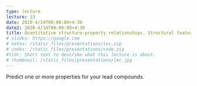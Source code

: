 ```yaml
---
type: lecture
lecture: 13
date: 2020-4/14T00:00:00+4:30
date2: 2020-4/16T00:00:00+4:30
title: Quantitative structure-property relationships. Structural features. Common properties. Machine learning methods.
# slides: https://google.com
# notes: /static_files/presentations/lec.zip
# codes: /static_files/presentations/code.zip
#tldr: Short text to describe what this lecture is about.
# thumbnail: /static_files/presentations/lec.jpg
---
```

Predict one or more properties for your lead compounds.